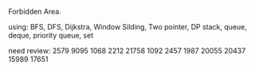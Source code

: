Forbidden Area.

using:
BFS, DFS, Dijkstra, Window Silding, Two pointer, DP
stack, queue, deque, priority queue, set

need review:
2579 9095 1068 2212 21758 1092 2457 1987 20055 20437 15989 17651
